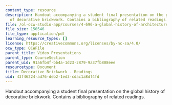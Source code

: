 ```yaml
---
content_type: resource
description: Handout accompanying a student final presentation on the global history
  of decorative brickwork. Contains a bibliography of related readings.
file: /ol-ocw-studio-app/courses/4-696-a-global-history-of-architecture-writing-seminar-spring-2008/43f46224ad76deb21ed3cdac1a8df4fd_MIT4_696s08_project02_read.pdf
file_size: 150546
file_type: application/pdf
learning_resource_types: []
license: https://creativecommons.org/licenses/by-nc-sa/4.0/
ocw_type: OCWFile
parent_title: Video Presentations
parent_type: CourseSection
parent_uid: 91a6fb4f-bb4a-1d23-2879-9a37fb808eee
resourcetype: Document
title: Decorative Brickwork - Readings
uid: 43f46224-ad76-deb2-1ed3-cdac1a8df4fd
---
```

Handout accompanying a student final presentation on the global history of decorative brickwork. Contains a bibliography of related readings.